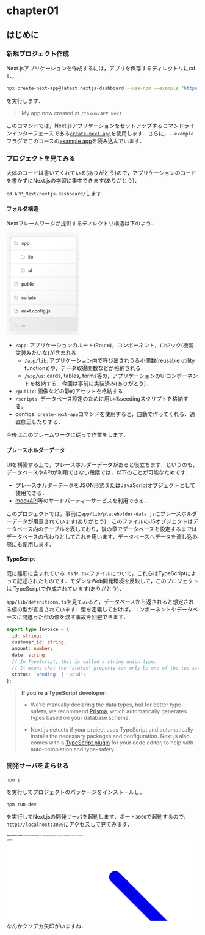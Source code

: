 # chapter01
## はじめに
### 新規プロジェクト作成
Next.jsアプリケーションを作成するには，アプリを保存するディレクトリにcdし，
```bash
npx create-next-app@latest nextjs-dashboard --use-npm --example "https://github.com/vercel/next-learn/tree/main/dashboard/starter-example"
```
を実行します．
> My app now created at `/takuo/APP_Next`.

このコマンドでは，Next.jsアプリケーションをセットアップするコマンドラインインターフェースである[`create-next-app`][create_next_app]を使用します．さらに，`--example`フラグでこのコースの[example app][ex_app]を読み込んでいます．

### プロジェクトを見てみる
大体のコードは書いてくれている(ありがとう)ので，アプリケーションのコードを書かずにNext.jsの学習に集中できます(ありがとう)．

`cd APP_Next/nextjs-dashboard/`します．
#### フォルダ構造
Nextフレームワークが提供するディレクトリ構造は下のよう．

![dirstruct]
- `/app`: アプリケーションのルート(Route)，コンポーネント，ロジック(機能実装みたいな)が含まれる
  - `/app/lib`: アプリケーション内で呼び出されうる小関数(reusable utility functions)や，データ取得関数などが格納される．
  - `/app/ui`: cards, tables, forms等の，アプリケーションのUIコンポーネントを格納する．今回は事前に実装済み(ありがとう)．
- `/public`: 画像などの静的アセットを格納する．
- `/scripts`: データベース設定のために用いるseedingスクリプトを格納する．
- configs: `create-next-app`コマンドを使用すると，自動で作ってくれる．適宜修正したりする．

今後はこのフレームワークに従って作業をします．
#### プレースホルダーデータ
UIを構築する上で，プレースホルダーデータがあると役立ちます．というのも，データベースやAPIが利用できない段階では，以下のことが可能なためです．
- プレースホルダーデータをJSON形式またはJavaScriptオブジェクトとして使用できる．
- [mockAPI][mock_api]等のサードパーティーサービスを利用できる．

このプロジェクトでは，事前に`app/lib/placeholder-data.js`にプレースホルダーデータが用意されています(ありがとう)．このファイルのJSオブジェクトはデータベース内のテーブルを表しており，後の章でデータベースを設定するまではデータベースの代わりとしてこれを用います．データベースへデータを流し込み際にも使用します．

#### TypeScript
既に雛形に含まれている`.ts`や`.tsx`ファイルについて，これらはTypeScriptによって記述されたものです．モダンなWeb開発環境を反映して，このプロジェクトは TypeScriptで作成されています(ありがとう)．

`app/lib/defenitions.ts`を見てみると，データベースから返されると想定される値の型が宣言されています．型を定義しておけば，コンポーネントやデータベースに間違った型の値を渡す事故を回避できます．
```ts
export type Invoice = {
  id: string;
  customer_id: string;
  amount: number;
  date: string;
  // In TypeScript, this is called a string union type.
  // It means that the "status" property can only be one of the two strings: 'pending' or 'paid'.
  status: 'pending' | 'paid';
};
```
> **If you're a TypeScript developer:**
> 
> - We're manually declaring the data types, but for better type-safety, we recommend [Prisma](https://www.prisma.io/), which automatically generates types based on your database schema.
> 
> - Next.js detects if your project uses TypeScript and automatically installs the necessary packages and configuration. Next.js also comes with a [TypeScript plugin](https://nextjs.org/docs/app/building-your-application/configuring/typescript#typescript-plugin) for your code editor, to help with auto-completion and type-safety.

### 開発サーバを走らせる
```shell
npm i
```
を実行してプロジェクトのパッケージをインストールし，
```shell
npm run dev
```
を実行してNext.jsの開発サーバを起動します．ポート`3000`で起動するので，[`http://localhost:3000`](http://localhost:3000)にアクセスして見てみます．

![first_NextApp]
なんかクソデカ矢印がいますね．

[create_next_app]: https://nextjs.org/docs/app/api-reference/create-next-app
[ex_app]: https://github.com/vercel/next-learn/tree/main/dashboard/starter-example
[dirstruct]: ./dir_structure.png
[mock_api]: https://mockapi.io/
[first_NextApp]: ./firstView.png